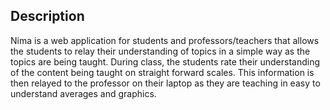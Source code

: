 
## Description
Nima is a web application for students and professors/teachers that allows the students to relay their understanding of topics in a simple way as the topics are being taught. During class, the students rate their understanding of the content being taught on straight forward scales. This information is then relayed to the professor on their laptop as they are teaching in easy to understand averages and graphics.
